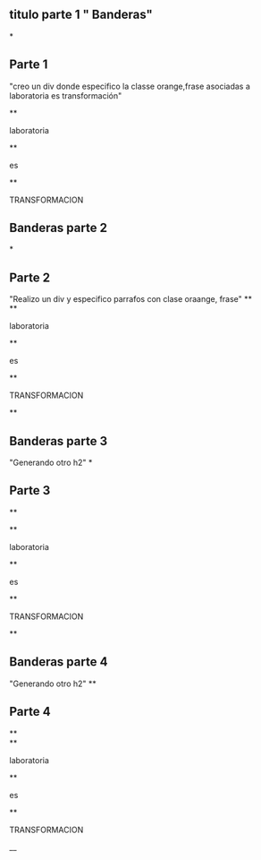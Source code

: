 ##  titulo  parte 1 " Banderas"
*<h2>Parte 1</h2>
"creo un div  donde especifico la classe  orange,frase asociadas a laboratoria es transformación"

   **<div class ="orange"><p> laboratoria</p></div>
    **<div class ="frase" > <p>es</p> </div>
    **<div class ="orange"><p>TRANSFORMACION</p></div>

##  Banderas parte 2
*<h2>Parte 2</h2>
"Realizo un div y especifico parrafos  con clase oraange, frase"
    **  <div class="parte2">
    **<p class ="orange"> laboratoria</p>
    ** <p class ="frase" > es</p>
    **<p class ="orange">TRANSFORMACION</p>
    **</div>

## Banderas parte 3
"Generando otro  h2"
*<h2>Parte 3</h2>

**<div class="parte3">
**<p class ="orange"> laboratoria</p>
 **<p class ="frase" > es</p>
 **<p class ="orange">TRANSFORMACION</p>
**</div>

## Banderas parte 4
"Generando otro  h2"
**<h2>Parte 4</h2>
**<div class="parte4">
**<p class ="orange"> laboratoria</p>
**<p class ="frase" > es</p>
 **<p class ="orange">TRANSFORMACION</p>
</div>


__
